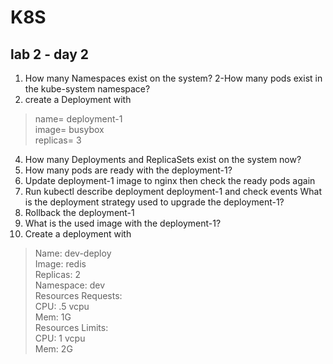 # K8S 
## lab 2 - day 2

1. How many Namespaces exist on the system?
2-How many pods exist in the kube-system namespace?
3. create a Deployment with
> name= deployment-1 <br>
> image= busybox <br>
> replicas= 3 <br>
4. How many Deployments and ReplicaSets exist on the system now?
5. How many pods are ready with the deployment-1?
6. Update deployment-1 image to nginx then check the ready pods again
7. Run kubectl describe deployment deployment-1 and check events
What is the deployment strategy used to upgrade the deployment-1?
8. Rollback the deployment-1 
9. What is the used image with the deployment-1?
10. Create a deployment with <br>
> Name: dev-deploy <br>
> Image: redis <br>
> Replicas: 2<br>
> Namespace: dev<br>
> Resources Requests:<br>
> CPU: .5 vcpu<br>
> Mem: 1G<br>
> Resources Limits:<br>
> CPU: 1 vcpu<br>
> Mem: 2G<br>